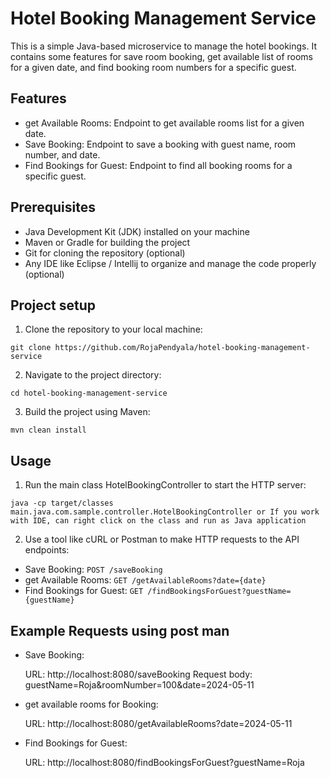 # Hotel Booking Management Service

This is a simple Java-based microservice to manage the hotel bookings. It contains some features for save room booking, get available list of rooms for a given date, and find booking room numbers for a specific guest.

## Features

- get Available Rooms: Endpoint to get available rooms list for a given date.
- Save Booking: Endpoint to save a booking with guest name, room number, and date.
- Find Bookings for Guest: Endpoint to find all booking rooms for a specific guest.

## Prerequisites
- Java Development Kit (JDK) installed on your machine
- Maven or Gradle for building the project
- Git for cloning the repository (optional)
- Any IDE like Eclipse / Intellij to organize and manage the code properly (optional)

## Project setup
1. Clone the repository to your local machine:
```
git clone https://github.com/RojaPendyala/hotel-booking-management-service
```
2. Navigate to the project directory:
```
cd hotel-booking-management-service
```
3. Build the project using Maven:
```
mvn clean install
```

## Usage
1. Run the main class HotelBookingController to start the HTTP server:
```
java -cp target/classes main.java.com.sample.controller.HotelBookingController or If you work with IDE, can right click on the class and run as Java application
```
2. Use a tool like cURL or Postman to make HTTP requests to the API endpoints:
- Save Booking:
  `POST /saveBooking`
- get Available Rooms:
  `GET /getAvailableRooms?date={date}`
- Find Bookings for Guest:
  `GET /findBookingsForGuest?guestName={guestName}`

## Example Requests using post man
- Save Booking:

	URL: http://localhost:8080/saveBooking
	Request body: guestName=Roja&roomNumber=100&date=2024-05-11
- get available rooms for Booking:

	URL: http://localhost:8080/getAvailableRooms?date=2024-05-11

- Find Bookings for Guest:

	URL: http://localhost:8080/findBookingsForGuest?guestName=Roja

